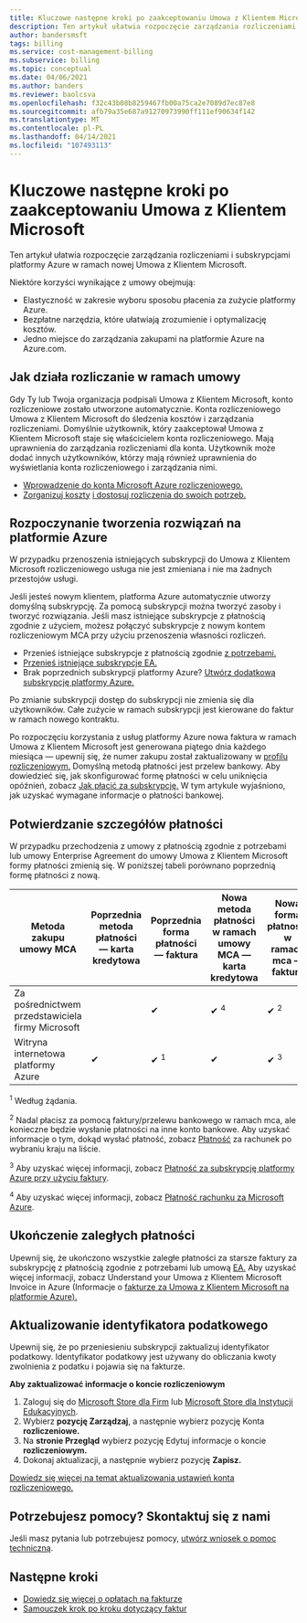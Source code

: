 ```yaml
---
title: Kluczowe następne kroki po zaakceptowaniu Umowa z Klientem Microsoft — Azure
description: Ten artykuł ułatwia rozpoczęcie zarządzania rozliczeniami i subskrypcjami platformy Azure w ramach nowej Umowa z Klientem Microsoft.
author: bandersmsft
tags: billing
ms.service: cost-management-billing
ms.subservice: billing
ms.topic: conceptual
ms.date: 04/06/2021
ms.author: banders
ms.reviewer: baolcsva
ms.openlocfilehash: f32c43b08b8259467fb00a75ca2e7089d7ec87e8
ms.sourcegitcommit: afb79a35e687a91270973990ff111ef90634f142
ms.translationtype: MT
ms.contentlocale: pl-PL
ms.lasthandoff: 04/14/2021
ms.locfileid: "107493113"
---
```

# <a name="key-next-steps-after-accepting-your-microsoft-customer-agreement"></a>Kluczowe następne kroki po zaakceptowaniu Umowa z Klientem Microsoft

Ten artykuł ułatwia rozpoczęcie zarządzania rozliczeniami i subskrypcjami platformy Azure w ramach nowej Umowa z Klientem Microsoft.

Niektóre korzyści wynikające z umowy obejmują:

- Elastyczność w zakresie wyboru sposobu płacenia za zużycie platformy Azure.
- Bezpłatne narzędzia, które ułatwiają zrozumienie i optymalizację kosztów.
- Jedno miejsce do zarządzania zakupami na platformie Azure na Azure.com.

## <a name="how-billing-works-under-the-agreement"></a>Jak działa rozliczanie w ramach umowy

Gdy Ty lub Twoja organizacja podpisali Umowa z Klientem Microsoft, konto rozliczeniowe zostało utworzone automatycznie. Konta rozliczeniowego Umowa z Klientem Microsoft do śledzenia kosztów i zarządzania rozliczeniami. Domyślnie użytkownik, który zaakceptował Umowa z Klientem Microsoft staje się właścicielem konta rozliczeniowego. Mają uprawnienia do zarządzania rozliczeniami dla konta. Użytkownik może dodać innych użytkowników, którzy mają również uprawnienia do wyświetlania konta rozliczeniowego i zarządzania nimi.

- [Wprowadzenie do konta Microsoft Azure rozliczeniowego.](../understand/mca-overview.md)
- [Zorganizuj koszty](https://www.youtube.com/watch?v=7RxTfShGHwU) [i dostosuj rozliczenia do swoich potrzeb.](../manage/mca-section-invoice.md)

## <a name="start-building-your-solutions-in-azure"></a>Rozpoczynanie tworzenia rozwiązań na platformie Azure

W przypadku przenoszenia istniejących subskrypcji do Umowa z Klientem Microsoft rozliczeniowego usługa nie jest zmieniana i nie ma żadnych przestojów usługi.

Jeśli jesteś nowym klientem, platforma Azure automatycznie utworzy domyślną subskrypcję. Za pomocą subskrypcji można tworzyć zasoby i tworzyć rozwiązania. Jeśli masz istniejące subskrypcje z płatnością zgodnie z użyciem, możesz połączyć subskrypcje z nowym kontem rozliczeniowym MCA przy użyciu przenoszenia własności rozliczeń.

- Przenieś istniejące subskrypcje z płatnością zgodnie [z potrzebami.](../manage/mca-request-billing-ownership.md)
- [Przenieś istniejące subskrypcje EA.](../manage/mca-setup-account.md)
- Brak poprzednich subskrypcji platformy Azure? [Utwórz dodatkową subskrypcję platformy Azure.](../manage/create-subscription.md)

Po zmianie subskrypcji dostęp do subskrypcji nie zmienia się dla użytkowników. Całe zużycie w ramach subskrypcji jest kierowane do faktur w ramach nowego kontraktu.

Po rozpoczęciu korzystania z usług platformy Azure nowa faktura w ramach Umowa z Klientem Microsoft jest generowana piątego dnia każdego miesiąca — upewnij się, że numer zakupu został zaktualizowany w [profilu rozliczeniowym.](../manage/change-azure-account-profile.md) Domyślną metodą płatności jest przelew bankowy. Aby dowiedzieć się, jak skonfigurować formę płatności w celu uniknięcia opóźnień, zobacz [Jak płacić za subskrypcję.](../understand/pay-bill.md#wire-bank-details) W tym artykule wyjaśniono, jak uzyskać wymagane informacje o płatności bankowej.

## <a name="confirm-payment-details"></a>Potwierdzanie szczegółów płatności

W przypadku przechodzenia z umowy z płatnością zgodnie z potrzebami lub umowy Enterprise Agreement do umowy Umowa z Klientem Microsoft formy płatności zmienią się. W poniższej tabeli porównano poprzednią formę płatności z nową.

| Metoda zakupu umowy MCA | Poprzednia metoda płatności — karta kredytowa | Poprzednia forma płatności — faktura | Nowa metoda płatności w ramach umowy MCA — karta kredytowa | Nowa forma płatności w ramach mca — faktura |
| --- | --- | --- |--- |--- |
| Za pośrednictwem przedstawiciela firmy Microsoft |  | ✔  |  ✔ <sup>4</sup> | ✔ <sup>2</sup> |
| Witryna internetowa platformy Azure | ✔ | ✔ <sup>1</sup> | ✔ | ✔ <sup>3</sup> |

<sup>1</sup> Według żądania.

<sup>2</sup> Nadal płacisz za pomocą faktury/przelewu bankowego w ramach mca, ale konieczne będzie wysłanie płatności na inne konto bankowe. Aby uzyskać informacje o tym, dokąd wysłać płatność, zobacz [Płatność](../understand/pay-bill.md#wire-bank-details) za rachunek po wybraniu kraju na liście.

<sup>3</sup> Aby uzyskać więcej informacji, zobacz [Płatność za subskrypcję platformy Azure przy użyciu faktury](../manage/pay-by-invoice.md).

<sup>4</sup> Aby uzyskać więcej informacji, zobacz [Płatność rachunku za Microsoft Azure](../understand/pay-bill.md#pay-now-in-the-azure-portal).

## <a name="complete-outstanding-payments"></a>Ukończenie zaległych płatności

Upewnij się, że ukończono wszystkie [](../understand/download-azure-invoice.md) zaległe płatności za starsze faktury za subskrypcję z płatnością zgodnie z potrzebami lub umową [EA.](../manage/ea-portal-enrollment-invoices.md) Aby uzyskać więcej informacji, zobacz Understand your Umowa z Klientem Microsoft Invoice in Azure (Informacje o [fakturze za Umowa z Klientem Microsoft na platformie Azure).](../understand/mca-understand-your-invoice.md#billing-period)

## <a name="update-your-tax-id"></a>Aktualizowanie identyfikatora podatkowego

Upewnij się, że po przeniesieniu subskrypcji zaktualizuj identyfikator podatkowy. Identyfikator podatkowy jest używany do obliczania kwoty zwolnienia z podatku i pojawia się na fakturze.

**Aby zaktualizować informacje o koncie rozliczeniowym**

1. Zaloguj się do [Microsoft Store dla Firm](https://businessstore.microsoft.com/) lub [Microsoft Store dla Instytucji Edukacyjnych](https://educationstore.microsoft.com/).
1. Wybierz **pozycję Zarządzaj**, a następnie wybierz pozycję Konta **rozliczeniowe.**
1. Na **stronie Przegląd** wybierz pozycję Edytuj informacje o koncie **rozliczeniowym.**
1. Dokonaj aktualizacji, a następnie wybierz pozycję **Zapisz.**

[Dowiedz się więcej na temat aktualizowania ustawień konta rozliczeniowego.](/microsoft-store/update-microsoft-store-for-business-account-settings)

## <a name="need-help-contact-us"></a>Potrzebujesz pomocy? Skontaktuj się z nami

Jeśli masz pytania lub potrzebujesz pomocy, [utwórz wniosek o pomoc techniczną](https://go.microsoft.com/fwlink/?linkid=2083458).

## <a name="next-steps"></a>Następne kroki

- [Dowiedz się więcej o opłatach na fakturze](https://www.youtube.com/watch?v=e2LGZZ7GubA)
- [Samouczek krok po kroku dotyczący faktur](../understand/review-customer-agreement-bill.md)